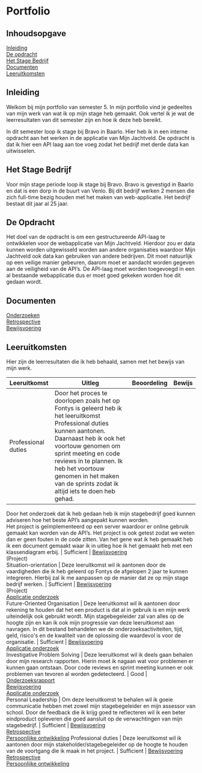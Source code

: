 # Portfolio

## Inhoudsopgave
[Inleiding](https://github.com/Stage-Bravo/Portfolio/blob/main/README.md#inleiding)<br>
[De opdracht](https://github.com/Stage-Bravo/Portfolio/blob/main/README.md#de-opdracht)<br>
[Het Stage Bedrijf](https://github.com/Stage-Bravo/Portfolio/blob/main/README.md#het-stage-bedrijf)<br>
[Documenten](https://github.com/Stage-Bravo/Portfolio/blob/main/README.md#documenten)<br>
[Leeruitkomsten](https://github.com/Stage-Bravo/Portfolio/blob/main/README.md#leeruitkomsten)

## Inleiding 
Welkom bij mijn portfolio van semester 5. In mijn portfolio vind je gedeeltes van mijn werk van wat ik op mijn stage heb gemaakt. Ook vertel ik je wat de leerresultaten van dit semester zijn en hoe ik deze heb bereikt.

In dit semester loop ik stage bij Bravo in Baarlo. Hier heb ik in een interne opdracht aan het werken in de applicatie van Mijn Jachtveld. De opdracht is dat ik hier een API laag aan toe voeg zodat het bedrijf met derde data kan uitwisselen. 

## Het Stage Bedrijf
Voor mijn stage periode loop ik stage bij Bravo. Bravo is gevestigd in Baarlo en dat is een dorp in de buurt van Venlo. Bij dit bedrijf werken 2 mensen die zich full-time bezig houden met het maken van web-applicatie. Het bedrijf bestaat dit jaar al 25 jaar. <br>

## De Opdracht
Het doel van de opdracht is om een gestructureerde API-laag te ontwikkelen voor de webapplicatie van Mijn Jachtveld. Hierdoor zou er data kunnen worden uitgewisseld worden aan andere organisaties waardoor Mijn Jachtveld ook data kan gebruiken van andere bedrijven. Dit moet natuurlijk op een veilige manier gebeuren, daarom moet er aandacht worden gegeven aan de veiligheid van de API’s. De API-laag moet worden toegevoegd in een al bestaande webapplicatie dus er moet goed gekeken worden hoe dit gedaan wordt. 

## Documenten 
[Onderzoeken](https://github.com/Stage-Bravo/Portfolio/tree/main/Onderzoek)<br>
[Retrospective](https://github.com/Stage-Bravo/Portfolio/blob/main/Retrospective.md) <br>
[Bewijsvoering](https://github.com/Stage-Bravo/Portfolio/blob/main/Bewijsvoering) 

## Leeruitkomsten
Hier zijn de leerresultaten die ik heb behaald, samen met het bewijs van mijn werk.

Leeruitkomst | Uitleg | Beoordeling | Bewijs
--- | --- | --- | --- 
Professional duties | Door het proces te doorlopen zoals het op Fontys is geleerd heb ik het leeruitkomst Professional duties kunnen aantonen. Daarnaast heb ik ook het voortouw genomen om sprint meeting en code reviews in te plannen. Ik heb het voortouw genomen in het maken van de sprints zodat ik altijd iets te doen heb gehad.<br>
Door het onderzoek dat ik heb gedaan heb ik mijn stagebedrijf goed kunnen adviseren hoe het beste API’s aangepakt kunnen worden.<br>
Het project is geïmplementeerd op een server waardoor er online gebruik gemaakt kan worden van de API’s. Het project is ook getest zodat we weten dan er geen fouten in de code zitten. Van het gene wat ik heb gemaakt heb ik een document gemaakt waar ik in uitleg hoe ik het gemaakt heb met een klassendiagram erbij. 
 | Sufficient | [Bewijsvoering](https://github.com/Stage-Bravo/Portfolio/tree/main/Bewijsvoering)<br> (Project) <br>
Situation-orientation | Deze leeruitkomst wil ik aantonen door de vaardigheden die ik heb geleerd op Fontys de afgelopen 2 jaar te kunnen integreren. Hierbij zal ik me aanpassen op de manier dat ze op mijn stage bedrijf werken. | Sufficient | [Bewijsvoering](https://github.com/Stage-Bravo/Portfolio/tree/main/Bewijsvoering) <br> (Project) <br> [Applicatie onderzoek](https://github.com/Stage-Bravo/Portfolio/blob/main/Onderzoek/Onderzoeksrapport.pdf)<br>
Future-Oriented Organisation | Deze leeruitkomst wil ik aantonen door rekening te houden dat het een product is dat al in gebruik is en mijn werk uiteindelijk ook gebruikt wordt. Mijn stagebegeleider zal van alles op de hoogte zijn en kan ik ook mijn progressie van deze leeruitkomst aan navragen. In dit bestand behandelen we de onderzoeksactiviteiten, tijd, geld, risico's en de kwaliteit van de oplossing die waardevol is voor de organisatie.   | Sufficient | [Bewijsvoering](https://github.com/Stage-Bravo/Portfolio/tree/main/Bewijsvoering) <br> [Applicatie onderzoek](https://github.com/Stage-Bravo/Portfolio/blob/main/Onderzoek/Onderzoeksrapport.pdf)<br>
Investigative Problem Solving | Deze leeruitkomst wil ik deels gaan behalen door mijn research rapporten. Hierin moet ik nagaan wat voor problemen er kunnen gaan ontstaan. Door code reviews en sprint meeting kunnen er ook problemen van tevoren al worden gedetecteerd.  | Good | [Onderzoeksrapport](https://github.com/Stage-Bravo/Portfolio/blob/main/Onderzoek/Onderzoeksrapport.pdf)<br> [Bewijsvoering](https://github.com/Stage-Bravo/Portfolio/tree/main/Bewijsvoering) <br> [Applicatie onderzoek](https://github.com/Stage-Bravo/Portfolio/blob/main/Onderzoek/Onderzoeksrapport.pdf)<br>
Personal Leadership | Om deze leeruitkomst te behalen wil ik goeie communicatie hebben met zowel mijn stagebegeleider en mijn assessor van school. Door de feedback die ik krijg goed te reflecteren wil ik een beter eindproduct opleveren die goed aansluit op de verwachtingen van mijn stagebedrijf.  | Sufficient | [Bewijsvoering](https://github.com/Stage-Bravo/Portfolio/tree/main/Bewijsvoering) <br> [Retrospective](https://github.com/Stage-Bravo/Portfolio/blob/main/Retrospective.md) <br> [Persoonlijke ontwikkeling](https://github.com/Stage-Bravo/PHP-API-Framworks)
Professional duties | Deze leeruitkomst wil ik aantonen door mijn stakeholder/stagebegeleider op de hoogte te houden van de voortgang die ik maak in het project. | Sufficient | [Bewijsvoering](https://github.com/Stage-Bravo/Portfolio/tree/main/Bewijsvoering) <br> [Retrospective](https://github.com/Stage-Bravo/Portfolio/blob/main/Retrospective.md) <br> [Persoonlijke ontwikkeling](https://github.com/Stage-Bravo/PHP-API-Framworks)
